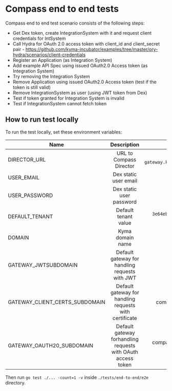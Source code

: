 # Compass end to end tests

Compass end to end test scenario consists of the following steps:
- Get Dex token, create IntegrationSystem with it and request client credentials for IntSystem
- Call Hydra for OAuth 2.0 access token with client_id and client_secret pair - https://github.com/kyma-incubator/examples/tree/master/ory-hydra/scenarios/client-credentials
- Register an Application (as Integration System)
- Add example API Spec using issued OAuth2.0 Access token (as Integration System)
- Try removing the Integration System
- Remove Application using issued OAuth2.0 Access token (test if the token is still valid)
- Remove IntegrationSystem as user (using JWT token from Dex)
- Test if token granted for Integration System is invalid
- Test if IntegrationSystem cannot fetch token

## How to run test locally
To run the test locally, set these environment variables:

| Name   |      Description      |  Default value |
|----------|:-------------:|------:|
| DIRECTOR_URL |  URL to Compass Director | `https://compass-gateway.kyma.local/director` |
| USER_EMAIL |    Dex static user email   |   `admin@kyma.cx` |
| USER_PASSWORD |    Dex static user password   |   - |
| DEFAULT_TENANT | Default tenant value |    `3e64ebae-38b5-46a0-b1ed-9ccee153a0ae` |
| DOMAIN | Kyma domain name |    `kyma.local` |
| GATEWAY_JWTSUBDOMAIN | Default gateway for handling requests with JWT | compass-gateway |
| GATEWAY_CLIENT_CERTS_SUBDOMAIN | Default gateway for handling requests with certificate | compass-gateway-mtls |
| GATEWAY_OAUTH20_SUBDOMAIN | Default gateway forhandling requests with OAuth access token | compass-gateway-auth-oauth|
Then run `go test ./... -count=1 -v` inside `./tests/end-to-end/e2e` directory.
